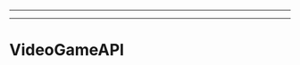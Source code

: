 -------------------------------------------------------------------------
--------------------------------------------------------------------------------------------------
# VideoGameAPI
